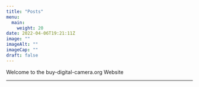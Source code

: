```yaml
---
title: "Posts"
menu: 
  main:
    weight: 20
date: 2022-04-06T19:21:11Z
image: ""
imageAlt: ""
imageCap: ""
draft: false
---
```


Welcome to the buy-digital-camera.org Website

---
